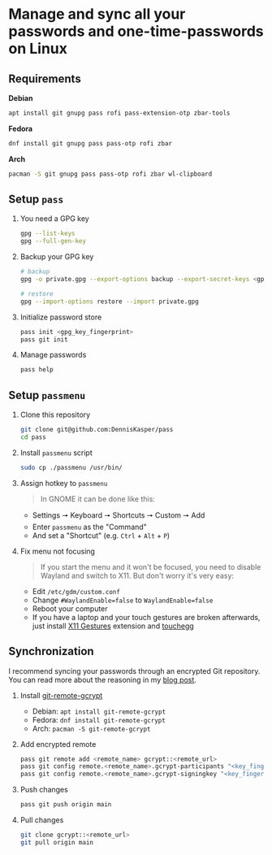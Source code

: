 # Manage and sync all your passwords and one-time-passwords on Linux

## Requirements

**Debian**

```bash
apt install git gnupg pass rofi pass-extension-otp zbar-tools
```

**Fedora**

```bash
dnf install git gnupg pass pass-otp rofi zbar
```

**Arch**

```bash
pacman -S git gnupg pass pass-otp rofi zbar wl-clipboard
```

## Setup `pass`

1. You need a GPG key

   ```bash
   gpg --list-keys
   gpg --full-gen-key
   ```

2. Backup your GPG key

   ```bash
   # backup
   gpg -o private.gpg --export-options backup --export-secret-keys <gpg_key_fingerprint>

   # restore
   gpg --import-options restore --import private.gpg
   ```

3. Initialize password store

   ```bash
   pass init <gpg_key_fingerprint>
   pass git init
   ```

4. Manage passwords

   ```bash
   pass help
   ```

## Setup `passmenu`

1. Clone this repository

   ```bash
   git clone git@github.com:DennisKasper/pass
   cd pass
   ```

2. Install `passmenu` script

   ```bash
   sudo cp ./passmenu /usr/bin/
   ```

3. Assign hotkey to `passmenu`

   > In GNOME it can be done like this:

   - Settings 🠖 Keyboard 🠖 Shortcuts 🠖 Custom 🠖 Add
   - Enter `passmenu` as the "Command"
   - And set a "Shortcut" (e.g. `Ctrl` + `Alt` + `P`)

4. Fix menu not focusing

   > If you start the menu and it won't be focused, you need to disable Wayland and switch to X11. But don't worry it's very easy:

   - Edit `/etc/gdm/custom.conf`
   - Change `#WaylandEnable=false` to `WaylandEnable=false`
   - Reboot your computer
   - If you have a laptop and your touch gestures are broken afterwards, just install [X11 Gestures](https://extensions.gnome.org/extension/4033/x11-gestures) extension and [touchegg](https://github.com/JoseExposito/touchegg#installation)

## Synchronization

I recommend syncing your passwords through an encrypted Git repository. You can read more about the reasoning in my [blog post](https://flolu.de/blog/linux-password-manager-and-sync).

1. Install [git-remote-gcrypt](https://spwhitton.name/tech/code/git-remote-gcrypt)

   - Debian: `apt install git-remote-gcrypt`
   - Fedora: `dnf install git-remote-gcrypt`
   - Arch: `pacman -S git-remote-gcrypt`

2. Add encrypted remote

   ```bash
   pass git remote add <remote_name> gcrypt::<remote_url>
   pass git config remote.<remote_name>.gcrypt-participants "<key_fingerprint>"
   pass git config remote.<remote_name>.gcrypt-signingkey "<key_fingerprint>"
   ```

3. Push changes

   ```bash
   pass git push origin main
   ```

4. Pull changes

   ```bash
   git clone gcrypt::<remote_url>
   git pull origin main
   ```
